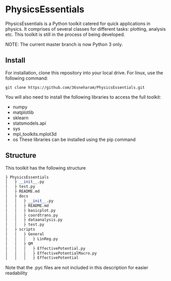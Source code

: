 # PhysicsEssentials

PhysicsEssentials is a Python toolkit catered for quick applications in physics. It comprises of several classes for different tasks: plotting, analysis etc. This toolkit is still in the process of being developed. 

NOTE: The current master branch is now Python 3 only.  



## Install

For installation, clone this repository into your local drive. For linux, use the following command:

    git clone https://github.com/36sneharam/PhysicsEssentials.git

You will also need to install the following libraries to access the full toolkit:

 - numpy 
 - matplotlib
 - sklearn 
 - statsmodels.api
 - sys
 - mpl_toolkits.mplot3d
 - os
These libraries can be installed using the pip command
## Structure
This toolkit has the following structure 
```python
├ PhysicsEssentials
│   ├ __init__.py
│   ├ test.py
│   ├ README.md
│   ├ docs
│   │   ├ __init__.py
│   │   ├ README.md
│   │   ├ basicplot.py
│   │   ├ coordtrans.py
│   │   ├ dataanalysis.py
│   │   ├ test.py
│   ├ scripts
│   │   ├ General
│   │   │   ├ LinReg.py
│   │   ├ QM
│   │   │   ├ EffectivePotential.py
│   │   │   ├ EffectivePotentialMacro.py
│   │   │   ├ EffectivePotential

```
Note that the .pyc files are not included in this description for easier readability 




